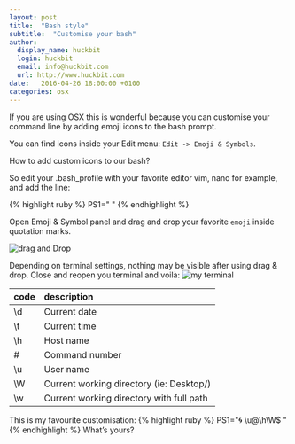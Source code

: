```yaml
---
layout: post
title:  "Bash style"
subtitle:  "Customise your bash"
author:
  display_name: huckbit
  login: huckbit
  email: info@huckbit.com
  url: http://www.huckbit.com
date:   2016-04-26 18:00:00 +0100
categories: osx
---
```

If you are using OSX this is wonderful because you can customise your command line by adding emoji icons to the bash prompt.

You can find icons inside your Edit menu: `Edit -> Emoji & Symbols`.

How to add custom icons to our bash?

So edit your .bash_profile with your favorite editor vim, nano for example, and add the line:

{% highlight ruby %}
PS1=" "
{% endhighlight %}

Open Emoji & Symbol panel and drag and drop your favorite `emoji` inside quotation marks.

![drag and Drop]({{site.baseurl}}/images/posts/terminal-cust.gif)

Depending on terminal settings, nothing may be visible after using drag & drop. Close and reopen you terminal and voilà:
![my terminal]({{site.baseurl}}/images/posts/terminal-hb.png)

| code   | description                             
|:-------|:----------------------------------------|
| \d     | Current date                             
| \t     | Current time                             
| \h     | Host name                                
| \#     | Command number                           
| \u     | User name                                
| \W     | Current working directory (ie: Desktop/)
| \w     | Current working directory with full path


This is my favourite customisation:
{% highlight ruby %}
PS1="🌀  \u@\h\W$ "
{% endhighlight %}
What’s yours?
